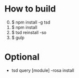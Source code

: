 How to build
====

0. $ npm install -g tsd
1. $ npm install
2. $ tsd reinstall -so
3. $ gulp


Optional
====

- tsd query [module] -rosa install

